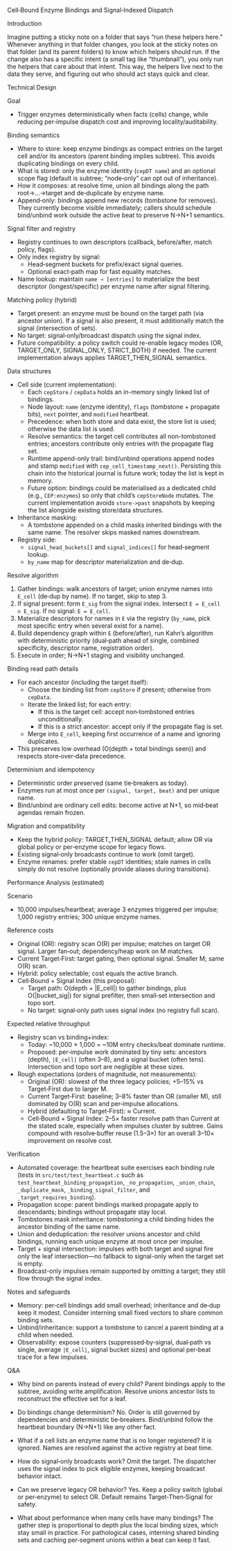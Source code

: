 Cell‑Bound Enzyme Bindings and Signal‑Indexed Dispatch

Introduction

Imagine putting a sticky note on a folder that says “run these helpers here.” Whenever anything in that folder changes, you look at the sticky notes on that folder (and its parent folders) to know which helpers should run. If the change also has a specific intent (a small tag like “thumbnail”), you only run the helpers that care about that intent. This way, the helpers live next to the data they serve, and figuring out who should act stays quick and clear.

Technical Design

Goal
- Trigger enzymes deterministically when facts (cells) change, while reducing per‑impulse dispatch cost and improving locality/auditability.

Binding semantics
- Where to store: keep enzyme bindings as compact entries on the target cell and/or its ancestors (parent binding implies subtree). This avoids duplicating bindings on every child.
- What is stored: only the enzyme identity (`cepDT name`) and an optional scope flag (default is subtree; “node‑only” can opt out of inheritance).
- How it composes: at resolve time, union all bindings along the path root→…→target and de‑duplicate by enzyme name.
- Append‑only: bindings append new records (tombstone for removes). They currently become visible immediately; callers should schedule bind/unbind work outside the active beat to preserve N→N+1 semantics.

Signal filter and registry
- Registry continues to own descriptors (callback, before/after, match policy, flags).
- Only index registry by signal:
  - Head‑segment buckets for prefix/exact signal queries.
  - Optional exact‑path map for fast equality matches.
- Name lookup: maintain `name → [entries]` to materialize the best descriptor (longest/specific) per enzyme name after signal filtering.

Matching policy (hybrid)
- Target present: an enzyme must be bound on the target path (via ancestor union). If a signal is also present, it must additionally match the signal (intersection of sets).
- No target: signal‑only/broadcast dispatch using the signal index.
- Future compatibility: a policy switch could re-enable legacy modes (OR, TARGET_ONLY, SIGNAL_ONLY, STRICT_BOTH) if needed. The current implementation always applies TARGET_THEN_SIGNAL semantics.

Data structures
- Cell side (current implementation):
  - Each `cepStore` / `cepData` holds an in-memory singly linked list of bindings.
  - Node layout: `name` (enzyme identity), `flags` (tombstone + propagate bits), `next` pointer, and `modified` heartbeat.
  - Precedence: when both store and data exist, the store list is used; otherwise the data list is used.
  - Resolve semantics: the target cell contributes all non-tombstoned entries; ancestors contribute only entries with the propagate flag set.
  - Runtime append-only trail: bind/unbind operations append nodes and stamp `modified` with `cep_cell_timestamp_next()`. Persisting this chain into the historical journal is future work; today the list is kept in memory.
  - Future option: bindings could be materialised as a dedicated child (e.g., `CEP:enzymes`) so only that child’s `cepStoreNode` mutates. The current implementation avoids `store->past` snapshots by keeping the list alongside existing store/data structures.
- Inheritance masking:
  - A tombstone appended on a child masks inherited bindings with the same name. The resolver skips masked names downstream.
- Registry side:
  - `signal_head_buckets[]` and `signal_indices[]` for head‑segment lookup.
  - `by_name` map for descriptor materialization and de‑dup.

Resolve algorithm
1) Gather bindings: walk ancestors of target; union enzyme names into `E_cell` (de‑dup by name). If no target, skip to step 3.
2) If signal present: form `E_sig` from the signal index. Intersect `E = E_cell ∩ E_sig`. If no signal: `E = E_cell`.
3) Materialize descriptors for names in `E` via the registry (`by_name`, pick most specific entry when several exist for a name).
4) Build dependency graph within `E` (before/after), run Kahn’s algorithm with deterministic priority (dual‑path ahead of single, combined specificity, descriptor name, registration order).
5) Execute in order; N→N+1 staging and visibility unchanged.

Binding read path details
- For each ancestor (including the target itself):
  - Choose the binding list from `cepStore` if present; otherwise from `cepData`.
  - Iterate the linked list; for each entry:
    - If this is the target cell: accept non‑tombstoned entries unconditionally.
    - If this is a strict ancestor: accept only if the propagate flag is set.
  - Merge into `E_cell`, keeping first occurrence of a name and ignoring duplicates.
- This preserves low overhead (O(depth + total bindings seen)) and respects store‑over‑data precedence.

Determinism and idempotency
- Deterministic order preserved (same tie‑breakers as today).
- Enzymes run at most once per `(signal, target, beat)` and per unique name.
- Bind/unbind are ordinary cell edits: become active at N+1, so mid‑beat agendas remain frozen.

Migration and compatibility
- Keep the hybrid policy: TARGET_THEN_SIGNAL default; allow OR via global policy or per‑enzyme scope for legacy flows.
- Existing signal‑only broadcasts continue to work (omit target).
- Enzyme renames: prefer stable `cepDT` identities; stale names in cells simply do not resolve (optionally provide aliases during transitions).

Performance Analysis (estimated)

Scenario
- 10,000 impulses/heartbeat; average 3 enzymes triggered per impulse; 1,000 registry entries; 300 unique enzyme names.

Reference costs
- Original (OR): registry scan O(R) per impulse; matches on target OR signal. Larger fan‑out; dependency/heap work on M matches.
- Current Target‑First: target gating, then optional signal. Smaller M; same O(R) scan.
- Hybrid: policy selectable; cost equals the active branch.
- Cell‑Bound + Signal Index (this proposal):
  - Target path: O(depth + |E_cell|) to gather bindings, plus O(|bucket_sig|) for signal prefilter, then small‑set intersection and topo sort.
  - No target: signal‑only path uses signal index (no registry full scan).

Expected relative throughput
- Registry scan vs binding+index:
  - Today: ~10,000 × 1,000 = ~10M entry checks/beat dominate runtime.
  - Proposed: per‑impulse work dominated by tiny sets: ancestors (depth), `|E_cell|` (often 3–8), and a signal bucket (often tens). Intersection and topo sort are negligible at these sizes.
- Rough expectations (orders of magnitude, not measurements):
  - Original (OR): slowest of the three legacy policies; +5–15% vs Target‑First due to larger M.
  - Current Target‑First: baseline; 3–8% faster than OR (smaller M), still dominated by O(R) scan and per‑impulse allocations.
  - Hybrid (defaulting to Target‑First): ≈ Current.
  - Cell‑Bound + Signal Index: 2–5× faster resolve path than Current at the stated scale, especially when impulses cluster by subtree. Gains compound with resolve‑buffer reuse (1.5–3×) for an overall 3–10× improvement on resolve cost.

Verification
- Automated coverage: the heartbeat suite exercises each binding rule (tests in `src/test/test_heartbeat.c` such as `test_heartbeat_binding_propagation`, `_no_propagation`, `_union_chain`, `_duplicate_mask`, `_binding_signal_filter`, and `_target_requires_binding`).
- Propagation scope: parent bindings marked propagate apply to descendants; bindings without propagate stay local.
- Tombstones mask inheritance: tombstoning a child binding hides the ancestor binding of the same name.
- Union and deduplication: the resolver unions ancestor and child bindings, running each unique enzyme at most once per impulse.
- Target + signal intersection: impulses with both target and signal fire only the leaf intersection—no fallback to signal-only when the target set is empty.
- Broadcast-only impulses remain supported by omitting a target; they still flow through the signal index.

Notes and safeguards
- Memory: per‑cell bindings add small overhead; inheritance and de‑dup keep it modest. Consider interning small fixed vectors to share common binding sets.
- Unbind/inheritance: support a tombstone to cancel a parent binding at a child when needed.
- Observability: expose counters (suppressed‑by‑signal, dual‑path vs single, average `|E_cell|`, signal bucket sizes) and optional per‑beat trace for a few impulses.

Q&A

- Why bind on parents instead of every child?
  Parent bindings apply to the subtree, avoiding write amplification. Resolve unions ancestor lists to reconstruct the effective set for a leaf.

- Do bindings change determinism?
  No. Order is still governed by dependencies and deterministic tie‑breakers. Bind/unbind follow the heartbeat boundary (N→N+1) like any other fact.

- What if a cell lists an enzyme name that is no longer registered?
  It is ignored. Names are resolved against the active registry at beat time.

- How do signal‑only broadcasts work?
  Omit the target. The dispatcher uses the signal index to pick eligible enzymes, keeping broadcast behavior intact.

- Can we preserve legacy OR behavior?
  Yes. Keep a policy switch (global or per‑enzyme) to select OR. Default remains Target‑Then‑Signal for safety.

- What about performance when many cells have many bindings?
  The gather step is proportional to depth plus the local binding sizes, which stay small in practice. For pathological cases, interning shared binding sets and caching per‑segment unions within a beat can keep it fast.
